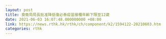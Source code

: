 ```yaml
---
layout: post
title: 食衞局局長批准降低復必泰疫苗接種年齡下限至12歲
date: 2021-06-03 16:07:48.000000000 +08:00
link: https://news.rthk.hk/rthk/ch/component/k2/1594122-20210603.htm
categories: rthk
---
```



